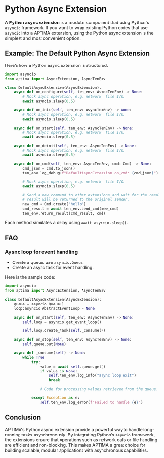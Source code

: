 # Python Async Extension

A **Python async extension** is a modular component that using Python's `asyncio` framework. If you want to wrap existing Python codes that use `asyncio` into a APTIMA extension, using the Python async extension is the simplest and most convenient option.

## Example: The Default Python Async Extension

Here’s how a Python async extension is structured:

```python
import asyncio
from aptima import AsyncExtension, AsyncTenEnv

class DefaultAsyncExtension(AsyncExtension):
    async def on_configure(self, ten_env: AsyncTenEnv) -> None:
        # Mock async operation, e.g. network, file I/O.
        await asyncio.sleep(0.5)

    async def on_init(self, ten_env: AsyncTenEnv) -> None:
        # Mock async operation, e.g. network, file I/O.
        await asyncio.sleep(0.5)

    async def on_start(self, ten_env: AsyncTenEnv) -> None:
        # Mock async operation, e.g. network, file I/O.
        await asyncio.sleep(0.5)

    async def on_deinit(self, ten_env: AsyncTenEnv) -> None:
        # Mock async operation, e.g. network, file I/O.
        await asyncio.sleep(0.5)

    async def on_cmd(self, ten_env: AsyncTenEnv, cmd: Cmd) -> None:
        cmd_json = cmd.to_json()
        ten_env.log_debug(f"DefaultAsyncExtension on_cmd: {cmd_json}")

        # Mock async operation, e.g. network, file I/O.
        await asyncio.sleep(0.5)

        # Send a new command to other extensions and wait for the result. The
        # result will be returned to the original sender.
        new_cmd = Cmd.create("hello")
        cmd_result = await ten_env.send_cmd(new_cmd)
        ten_env.return_result(cmd_result, cmd)
```

Each method simulates a delay using `await asyncio.sleep()`.

## FAQ

### Aysnc loop for event handling

- Create a queue: use `asyncio.Queue`.
- Create an async task for event handling.

Here is the sample code:

```python
import asyncio
from aptima import AsyncExtension, AsyncTenEnv

class DefaultAsyncExtension(AsyncExtension):
    queue = asyncio.Queue()
    loop:asyncio.AbstractEventLoop = None

    async def on_start(self, ten_env: AsyncTenEnv) -> None:
        self.loop = asyncio.get_event_loop()

        self.loop.create_task(self._consume())

    async def on_stop(self, ten_env: AsyncTenEnv) -> None:
        self.queue.put(None)

    async def _consume(self) -> None:
        while True
            try:
                value = await self.queue.get()
                if value is None:
                    self.ten_env.log_info("async loop exit")
                    break

                # Code for processing values retrieved from the queue.

            except Exception as e:
                self.ten_env.log_error(f"Failed to handle {e}")
```

## Conclusion

APTIMA's Python async extension provide a powerful way to handle long-running tasks asynchronously. By integrating Python’s `asyncio` framework, the extensions ensure that operations such as network calls or file handling are efficient and non-blocking. This makes APTIMA a great choice for building scalable, modular applications with asynchronous capabilities.
